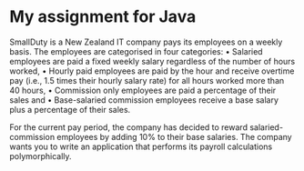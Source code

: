 # My assignment for Java

SmallDuty is a New Zealand IT company pays its employees on a weekly basis. The employees are categorised in four categories: 
•	Salaried employees are paid a fixed weekly salary regardless of the number of hours worked, 
•	Hourly paid employees are paid by the hour and receive overtime pay (i.e., 1.5 times their hourly salary rate) for all hours worked more than 40 hours,
•	Commission only employees are paid a percentage of their sales and 
•	Base-salaried commission employees receive a base salary plus a percentage of their sales. 

For the current pay period, the company has decided to reward salaried-commission employees by adding 10% to their base salaries. The company wants you to write an application that performs its payroll calculations polymorphically. 
